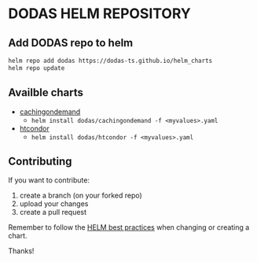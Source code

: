# DODAS HELM REPOSITORY

## Add DODAS repo to helm

```bash
helm repo add dodas https://dodas-ts.github.io/helm_charts
helm repo update
```

## Availble charts

- [cachingondemand](stable/cachingondemand/README.md)
    - `helm install dodas/cachingondemand -f <myvalues>.yaml`
- [htcondor](stable/htcondor/README.md)
    - `helm install dodas/htcondor -f <myvalues>.yaml`

## Contributing

If you want to contribute:

1. create a branch (on your forked repo)
2. upload your changes
3. create a pull request

Remember to follow the [HELM best practices](https://helm.sh/docs/topics/chart_best_practices/) when changing or creating a chart.

Thanks!